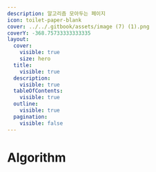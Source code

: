 ```yaml
---
description: 알고리즘 모아두는 페이지
icon: toilet-paper-blank
cover: ../../.gitbook/assets/image (7) (1).png
coverY: -368.75733333333335
layout:
  cover:
    visible: true
    size: hero
  title:
    visible: true
  description:
    visible: true
  tableOfContents:
    visible: true
  outline:
    visible: true
  pagination:
    visible: false
---
```


# Algorithm

